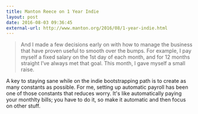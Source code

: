 ```yaml
---
title: Manton Reece on 1 Year Indie
layout: post
date: 2016-08-03 09:36:45
external-url: http://www.manton.org/2016/08/1-year-indie.html
---
```


> And I made a few decisions early on with how to manage the business that have proven useful to smooth over the bumps. For example, I pay myself a fixed salary on the 1st day of each month, and for 12 months straight I’ve always met that goal. This month, I gave myself a small raise.

A key to staying sane while on the indie bootstrapping path is to create as many constants as possible. For me, setting up automatic payroll has been one of those constants that reduces worry. It's like automatically paying your monthlty bills; you have to do it, so make it automatic and then focus on other stuff.
